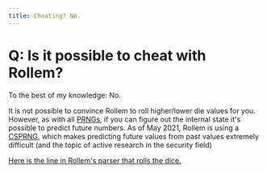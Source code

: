 ```yaml
---
title: Cheating? No.
---
```


# Q: Is it possible to cheat with Rollem?

To the best of my knowledge: No.

It is not possible to convince Rollem to roll higher/lower die values for you. However, as with all [PRNGs][PRNG], if you can figure out the internal state it's possible to predict future numbers. As of May 2021, Rollem is using a [CSPRNG][CSPRNG], which makes predicting future values from past values extremely difficult (and the topic of active research in the security field)

[Here is the line in Rollem's parser that rolls the dice.][GITHUB-roll]

[PRNG]: https://en.wikipedia.org/wiki/Pseudorandom_number_generator "Wikipedia on Pseudo-Random Number Generators (PRNG)"

[GITHUB-language]: https://github.com/rollem-discord/rollem-discord#language-development "How to test the language"
[GITHUB-roll]: https://github.com/rollem-discord/rollem-discord/blob/15a9f5d6f7ab2d6e16229cd9aff328f57a08f673/packages/language/src/rollem-language-1/rollem-header.ts#L28 "The line in Rollem that does the rolling"

[CSPRNG]: https://en.wikipedia.org/wiki/Cryptographically-secure_pseudorandom_number_generator "Cryptographically-Secure Pseudo-Random Number Generators"